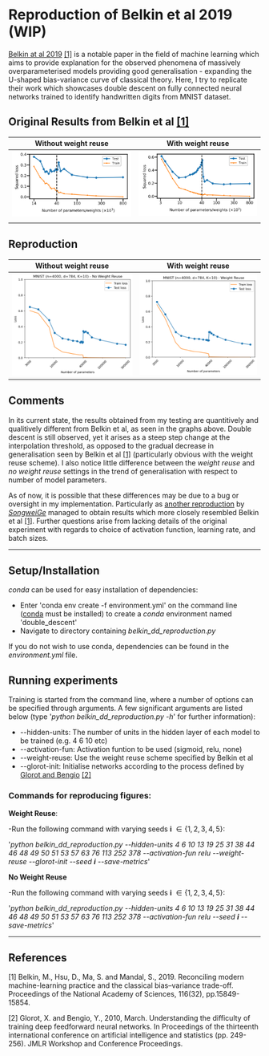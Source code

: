 # Reproduction of Belkin et al 2019 (WIP)

<a href="https://www.pnas.org/doi/full/10.1073/pnas.1903070116">Belkin at al 2019</a> [[1]](#1) is a notable paper in the field of machine learning which aims to provide explanation for the observed phenomena of massively overparameterised models providing good generalisation - expanding the U-shaped bias-variance curve of classical theory. Here, I try to replicate their work which showcases double descent on fully connected neural networks trained to identify handwritten digits from MNIST dataset.

## Original Results from Belkin et al [[1]](#1)
|Without weight reuse | With weight reuse |
|:-------------------:|:-----------------:|
| ![Losses without weight reuse](./figures/belkin_no_weight_reuse.png) | ![Losses with weight reuse](./figures/belkin_weight_reuse.png) |
|||
## Reproduction
|Without weight reuse | With weight reuse |
|:-------------------:|:-----------------:|
| ![Losses without weight reuse](./figures/no_weight_reuse_dd.png) | ![Losses with weight reuse](./figures/weight_reuse_dd.png) |

## Comments

In its current state, the results obtained from my testing are quantitively and qualitively different from Belkin et al, as seen in the graphs above. Double descent is still observed, yet it arises as a steep step change at the interpolation threshold, as opposed to the gradual decrease in generalisation seen by Belkin et al [[1]](#1) (particularly obvious with the weight reuse scheme). I also notice little difference between the *weight reuse* and *no weight reuse* settings in the trend of generalisation with respect to number of model parameters.

As of now, it is possible that these differences may be due to a bug or oversight in my implementation. Particularly as <a href="https://github.com/SongweiGe/double-descent-pytorch">another reproduction</a> by <a href="https://github.com/SongweiGe">*SongweiGe*</a> managed to obtain results which more closely resembled Belkin et al [[1]](#1). Further questions arise from lacking details of the original experiment with regards to choice of activation function, learning rate, and batch sizes.

-----

## Setup/Installation

*conda* can be used for easy installation of dependencies:
- Enter 'conda env create -f environment.yml' on the command line (<a href="https://docs.conda.io/en/latest/miniconda.html">conda</a> must be installed) to create a *conda* environment named 'double_descent'
- Navigate to directory containing *belkin_dd_reproduction.py*

If you do not wish to use conda, dependencies can be found in the *environment.yml* file. 

## Running experiments

Training is started from the command line, where a number of options can be specified through arguments. A few significant arguments are listed below (type '*python belkin_dd_reproduction.py -h*' for further information):
- --hidden-units: The number of units in the hidden layer of each model to be trained (e.g. 4 6 10 etc)
- --activation-fun: Activation funtion to be used (sigmoid, relu, none)
- --weight-reuse: Use the weight reuse scheme specified by Belkin et al
- --glorot-init: Initialise networks according to the process defined by <a href="http://proceedings.mlr.press/v9/glorot10a">Glorot and Bengio</a> [[2]](#2)

### Commands for reproducing figures:
**Weight Reuse**:

-Run the following command with varying seeds **i** $\in \{1,2,3,4,5\}$:

'*python belkin_dd_reproduction.py --hidden-units 4 6 10
 13 19 25 31 38 44 46 48 49 50 51 53 57 63 76 113 252 378 --activation-fun relu --weight-reuse --glorot-init --seed **i** --save-metrics*'

**No Weight Reuse**

-Run the following command with varying seeds **i** $\in \{1,2,3,4,5\}$:

'*python belkin_dd_reproduction.py --hidden-units 4 6 10
 13 19 25 31 38 44 46 48 49 50 51 53 57 63 76 113 252 378 --activation-fun relu --seed **i** --save-metrics*'

---
## References
<a id="1">[1]</a>
Belkin, M., Hsu, D., Ma, S. and Mandal, S., 2019. Reconciling modern machine-learning practice and the classical bias–variance trade-off. Proceedings of the National Academy of Sciences, 116(32), pp.15849-15854.

<a id="2">[2]</a>
Glorot, X. and Bengio, Y., 2010, March. Understanding the difficulty of training deep feedforward neural networks. In Proceedings of the thirteenth international conference on artificial intelligence and statistics (pp. 249-256). JMLR Workshop and Conference Proceedings.